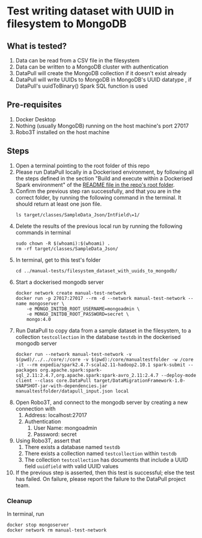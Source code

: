# Test writing dataset with UUID in filesystem to MongoDB

## What is tested?
1. Data can be read from a CSV file in the filesystem
1. Data can be written to a MongoDB cluster with authentication
1. DataPull will create the MongoDB collection if it doesn't exist already
1. DataPull will write UUIDs to MongoDB in MongoDB's UUID datatype , if DataPull's uuidToBinary() Spark SQL function is used

## Pre-requisites

1. Docker Desktop
1. Nothing (usually MongoDB) running on the host machine's port 27017
1. Robo3T installed on the host machine

## Steps

1. Open a terminal pointing to the root folder of this repo
1. Please run DataPull locally in a Dockerised environment, by following all the steps defined in the section "Build and execute within a Dockerised Spark environment" of the [README file in the repo's root folder](../../README.md). 
1. Confirm the previous step ran successfully, and that you are in the correct folder, by running the following command in the terminal. It should return at least one json file.
    ```shell
    ls target/classes/SampleData_Json/IntField\=1/
    ```
1. Delete the results of the previous local run by running the following commands in terminal
    ```shell
    sudo chown -R $(whoami):$(whoami) .
    rm -rf target/classes/SampleData_Json/
    ```
1. In terminal, get to this test's folder
    ```shell
    cd ../manual-tests/filesystem_dataset_with_uuids_to_mongodb/
    ```
1. Start a dockerised mongodb server
    ```shell
    docker network create manual-test-network
    docker run -p 27017:27017 --rm -d --network manual-test-network --name mongoserver \
        -e MONGO_INITDB_ROOT_USERNAME=mongoadmin \
        -e MONGO_INITDB_ROOT_PASSWORD=secret \
        mongo:4.0
    ```
1. Run DataPull to copy data from a sample dataset in the filesystem, to a collection `testcollection` in the database `testdb` in the dockerised mongodb server
    ```shell
    docker run --network manual-test-network -v $(pwd)/../../core/:/core -v $(pwd):/core/manualtestfolder -w /core -it --rm expedia/spark2.4.7-scala2.11-hadoop2.10.1 spark-submit --packages org.apache.spark:spark-sql_2.11:2.4.7,org.apache.spark:spark-avro_2.11:2.4.7 --deploy-mode client --class core.DataPull target/DataMigrationFramework-1.0-SNAPSHOT-jar-with-dependencies.jar manualtestfolder/datapull_input.json local
    ```
1. Open Robo3T, and connect to the mongodb server by creating a new connection with
    1. Address: localhost:27017
    1. Authentication
        1. User Name: mongoadmin
        1. Password: secret
1. Using Robo3T, assert that
    1. There exists a database named `testdb`
    1. There exists a collection named `testcollection` within `testdb`
    1. The collection `testcollection` has documents that include a UUID field `uuidfield` with valid UUID values
1. If the previous step is asserted, then this test is successful; else the test has failed. On failure, please report the failure to the DataPull project team. 

### Cleanup
In terminal, run 
```shell
docker stop mongoserver
docker network rm manual-test-network
```